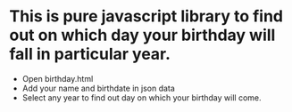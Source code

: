 # This is pure javascript library to find out on which day your birthday will fall in particular year.
- Open birthday.html
- Add your name and birthdate in json data
- Select any year to find out day on which your birthday will come.
